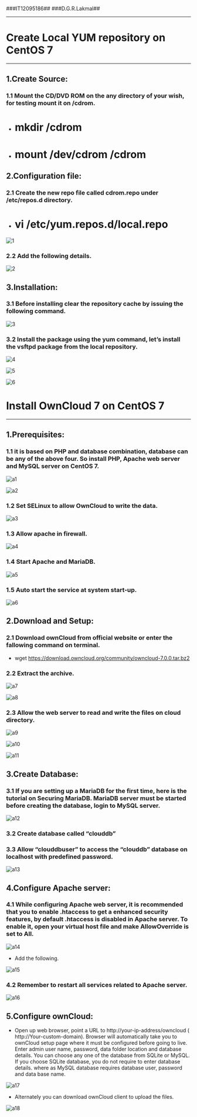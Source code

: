 ﻿###IT12095186##
###D.G.R.Lakmal##

----------


# Create Local YUM repository on CentOS 7 #
------------------------------------------

## 1.Create Source: ##
### 1.1 Mount the CD/DVD ROM on the any directory of your wish, for testing mount it on /cdrom. ###

* # mkdir /cdrom 
* # mount /dev/cdrom /cdrom

## 2.Configuration file: ##
### 2.1 Create the new repo file called cdrom.repo under /etc/repos.d directory. ##

* # vi /etc/yum.repos.d/local.repo

![1](https://scontent-ams3-1.xx.fbcdn.net/hphotos-xpf1/v/t1.0-9/11796359_972786909433580_3787227264172542481_n.jpg?oh=e4da01ae5d3faa067a4a02b1197eda59&oe=564ADE4E)

### 2.2 Add the following details. ###

![2](https://scontent-ams3-1.xx.fbcdn.net/hphotos-xfa1/v/t1.0-9/11822308_972786919433579_7522304763833638445_n.jpg?oh=7d188a07a12b8c19116d3980237f133a&oe=5651DA61)

## 3.Installation: ##
### 3.1 Before installing clear the repository cache by issuing the following command. ###

![3](https://scontent-ams3-1.xx.fbcdn.net/hphotos-xfp1/v/t1.0-9/11828783_972786949433576_3206604363380409048_n.jpg?oh=861d7dc3a949978cec114ce431f743ad&oe=565BE3FC)

### 3.2 Install the package using the yum command, let’s install the vsftpd package from the local repository. ###

![4](https://scontent-ams3-1.xx.fbcdn.net/hphotos-xfa1/v/t1.0-9/11813533_972786996100238_7157562868563993355_n.jpg?oh=05c4e1fb4a2b88ff1097c1f415e79124&oe=56383285)

![5](https://scontent-ams3-1.xx.fbcdn.net/hphotos-xat1/v/t1.0-9/11143468_972787039433567_1322442666722115865_n.jpg?oh=2f113c806cde19bc5d95259cf34dd532&oe=56419034)

![6](https://scontent-ams3-1.xx.fbcdn.net/hphotos-xpa1/v/t1.0-9/11796271_972787202766884_7149415709095642346_n.jpg?oh=28a503520951daf20a4f4bfc521fb40a&oe=564F4395)

# Install OwnCloud 7 on CentOS 7 #
----------------------------------

## 1.Prerequisites: ##
### 1.1 it is based on PHP and database combination, database can be any of the above four. So install PHP, Apache web server and MySQL server on CentOS 7. ###

![a1](https://scontent-ams3-1.xx.fbcdn.net/hphotos-xta1/v/t1.0-9/11144903_972787232766881_3793629089785570007_n.jpg?oh=be361608d54613b25f5d4599deac7bf4&oe=5655C19E)

![a2](https://scontent-ams3-1.xx.fbcdn.net/hphotos-xaf1/v/t1.0-9/11813403_972787259433545_1490655195124097027_n.jpg?oh=a19abf6a18829bdc911dc1971fc07a36&oe=564E1D52)

### 1.2 Set SELinux to allow OwnCloud to write the data. ###

![a3](https://scontent-ams3-1.xx.fbcdn.net/hphotos-xft1/v/t1.0-9/11800078_972787306100207_7250731718140946561_n.jpg?oh=efc8f56df2459f1fa56feb920d53ebb9&oe=5645FA60)

### 1.3 Allow apache in firewall. ###

![a4](https://scontent-ams3-1.xx.fbcdn.net/hphotos-xft1/v/t1.0-9/11825881_972787319433539_5833916289851440137_n.jpg?oh=5acb0566c7302eefce7398733719f25a&oe=5650536B)

### 1.4 Start Apache and MariaDB. ###

![a5](https://scontent-ams3-1.xx.fbcdn.net/hphotos-xfa1/v/t1.0-9/11054280_972787332766871_4790966344752091218_n.jpg?oh=fe100919bb3083b1dcffbc80828ae8c9&oe=5653A3DB)

### 1.5 Auto start the service at system start-up. ###

![a6](https://scontent-ams3-1.xx.fbcdn.net/hphotos-xfp1/v/t1.0-9/11836652_972787342766870_7391236364047913662_n.jpg?oh=49d7b849007c26b04f2767feb89a3a8e&oe=563BB772)

## 2.Download and Setup: ##
### 2.1 Download ownCloud from official website or enter the fallowing command on terminal. ###

* wget https://download.owncloud.org/community/owncloud-7.0.0.tar.bz2

### 2.2 Extract the archive. ###

![a7](https://scontent-ams3-1.xx.fbcdn.net/hphotos-xtp1/v/t1.0-9/11800508_972787396100198_1121634173984782988_n.jpg?oh=565bb3fe108aa2ea853ad739be112891&oe=563E6C3D)

![a8](https://scontent-ams3-1.xx.fbcdn.net/hphotos-xft1/v/t1.0-9/11831748_972787439433527_6160962993680637829_n.jpg?oh=b05aece2aaa5b584032afd4abb55b2b6&oe=564E2C97)

### 2.3 Allow the web server to read and write the files on cloud directory. ###

![a9](https://scontent-ams3-1.xx.fbcdn.net/hphotos-xtp1/v/t1.0-9/11796439_972787446100193_7877211800433023807_n.jpg?oh=0a54c915b005f944ed1d9ab1a27a3165&oe=56561B22)

![a10](https://scontent-ams3-1.xx.fbcdn.net/hphotos-xat1/v/t1.0-9/11265121_972787499433521_5496489501887613233_n.jpg?oh=b86d2e083d822ef25688982e9511ce29&oe=564614B8)

![a11](https://scontent-ams3-1.xx.fbcdn.net/hphotos-xpa1/v/t1.0-9/11800396_972787519433519_3259988085311233195_n.jpg?oh=088b7b9d5199a15ff1485672cf672ec9&oe=564A0426)

## 3.Create Database: ##
### 3.1 If you are setting up a MariaDB for the first time, here is the tutorial on Securing MariaDB.  MariaDB server must be started before creating the database, login to MySQL server. ###

![a12](https://scontent-ams3-1.xx.fbcdn.net/hphotos-xtf1/v/t1.0-9/11813295_972787542766850_2821491067885580741_n.jpg?oh=ef95c743d439e2f635fdcddf0e47b1eb&oe=565148FB)

### 3.2 Create database called “clouddb” ###
### 3.3 Allow “clouddbuser” to access the “clouddb” database on localhost with predefined password. ###

![a13](https://scontent-ams3-1.xx.fbcdn.net/hphotos-xta1/v/t1.0-9/11800114_972787622766842_7737091638826257223_n.jpg?oh=ffb9bc95566f0549d894287ad7dbf560&oe=565B8C83)

## 4.Configure Apache server: ##
### 4.1 While configuring Apache web server, it is recommended that you to enable .htaccess to get a enhanced security features, by default .htaccess is disabled in Apache server. To enable it, open your virtual host file and make AllowOverride is set to All. ###

![a14](https://scontent-ams3-1.xx.fbcdn.net/hphotos-xtf1/v/t1.0-9/11800172_972787659433505_8375361115061643718_n.jpg?oh=528086b3fe088f2874700a09fbf6a782&oe=56573041)

* Add the following.

![a15](https://scontent-ams3-1.xx.fbcdn.net/hphotos-xfa1/v/t1.0-9/11822659_972787676100170_3659147236722103275_n.jpg?oh=49c9507fb4a5aaf8f1b0729a3c058936&oe=564F0012)

### 4.2 Remember to restart all services related to Apache server. ###

![a16](https://scontent-ams3-1.xx.fbcdn.net/hphotos-xap1/v/t1.0-9/11825991_972787696100168_5465583993007228220_n.jpg?oh=9c3c862a6be96fa028973d7a12c879f3&oe=565C2CDD)

## 5.Configure ownCloud: ##

* Open up web browser, point a URL to http://your-ip-address/owncloud ( http://Your-custom-domain). Browser will automatically take you to ownCloud setup page where it must be configured before going to live. Enter admin user name, password, data folder location and database details. You can choose any one of the database from SQLite or MySQL. If you choose SQLite database, you do not require to enter database details. where as MySQL database requires database user, password and data base name.

![a17](https://scontent-ams3-1.xx.fbcdn.net/hphotos-xtf1/v/t1.0-9/11811428_972787722766832_2150495110391355710_n.jpg?oh=d0ec9d58592449a4df48bc7ec2401594&oe=564F3D43)

* Alternately you can download ownCloud client to upload the files.

![a18](https://scontent-ams3-1.xx.fbcdn.net/hphotos-xpa1/v/t1.0-9/11206959_972787759433495_7414465118415566222_n.jpg?oh=51d2f40803d0ba0b535292508676a395&oe=5658418C)